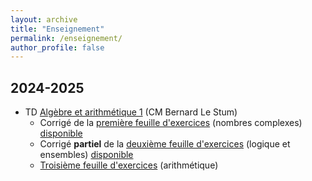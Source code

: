 ```yaml
---
layout: archive
title: "Enseignement"
permalink: /enseignement/
author_profile: false
---
```


2024-2025
---------

* TD [Algèbre et arithmétique 1](https://perso.univ-rennes1.fr/bernard.le-stum/bernard.le-stum/Enseignement.html) (CM Bernard Le Stum)
  * Corrigé de la [première feuille d'exercices](/files/enseignement/ar1-2024-td1.pdf) (nombres complexes) [disponible](/files/enseignement/ar1-2024-td1-solution.pdf)
  * Corrigé **partiel** de la [deuxième feuille d'exercices](/files/enseignement/ar1-2024-td2.pdf) (logique et ensembles) [disponible](/files/enseignement/ar1-2024-td2-solution_partielle.pdf)
  * [Troisième feuille d'exercices](/files/enseignement/ar1-2024-td3.pdf) (arithmétique)
<!---  * Corrigé de la [troisième feuille d'exercices](/files/enseignement/ar1-2024-td1.pdf) (arithmétique) à venir -->